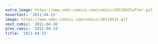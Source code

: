 ```yaml
---
extra_image: https://www.smbc-comics.com/comics/20110415after.gif
hovertext: '2011-04-15'
image: https://www.smbc-comics.com/comics/20110415.gif
next_comic: '2011-04-16'
prev_comic: '2011-04-14'
title: '2011-04-15'
---
```


